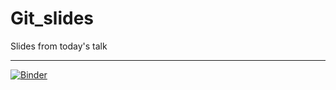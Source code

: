 # Git_slides
Slides from today's talk

---
[![Binder](https://mybinder.org/badge_logo.svg)](https://mybinder.org/v2/gh/AjitPS/Git_slides/master)
